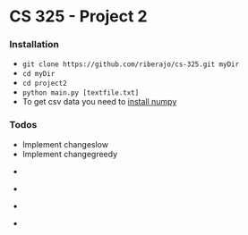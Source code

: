 # CS 325 - Project 2


### Installation
 - ```git clone https://github.com/riberajo/cs-325.git myDir```
 - ```cd myDir```
 - ```cd project2```
 - ```python main.py [textfile.txt]```
 - To get csv data you need to [install numpy](http://docs.scipy.org/doc/numpy-1.10.1/user/install.html)

### Todos
 - Implement changeslow
 - Implement changegreedy
 - ~~~Implement changedp~~~
 - ~~~Implement read/write results function~~~
 - ~~~Implement speed/timing function~~~
 - ~~~Implement functions for problems 4-7~~~


